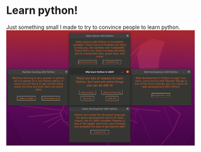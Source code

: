 # Learn python!
Just something small I made to try to convince people to learn python.
![Picture](WhyLearnPython.png)